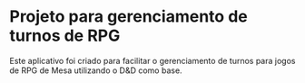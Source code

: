 # Projeto para gerenciamento de turnos de RPG

Este aplicativo foi criado para facilitar o gerenciamento de turnos para jogos de RPG de Mesa utilizando o D&D como base.
